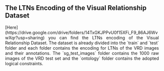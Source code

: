 ## The LTNs Encoding of the Visual Relationship Dataset
<div style="text-align: justify">
[Here](https://drive.google.com/drive/folders/14TxGKJPPvU0f15XFi_F9_86AJ6WvwXqr?usp=sharing) you can find the LTNs encoding of the Visual Relationship Dataset. The dataset is already divided into the `train` and `test` folder and each folder contains the encoding for LTNs of the VRD images and their annotations. The `sg_test_images` folder contains the 1000 raw images of the VRD test set and the `ontology` folder contains the adopted logical constraints.
</div>
